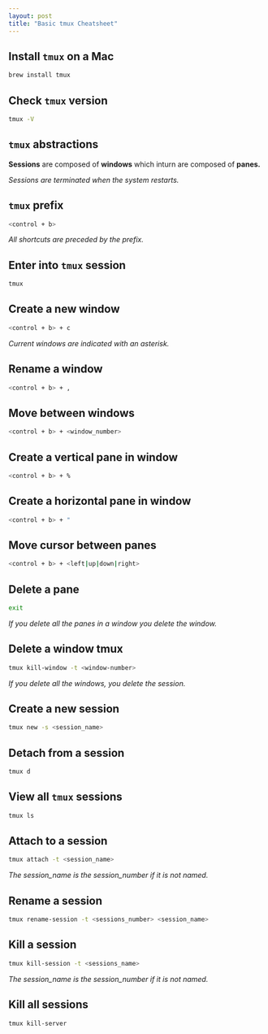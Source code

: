 ```yaml
---
layout: post
title: "Basic tmux Cheatsheet"
---
```


## Install `tmux` on a Mac

```bash
brew install tmux
```

## Check `tmux` version

```bash
tmux -V
```

## `tmux` abstractions

**Sessions** are composed of **windows** which inturn are composed of **panes.**

*Sessions are terminated when the system restarts.*

## `tmux` prefix

```bash
<control + b>
```

*All shortcuts are preceded by the prefix.*

## Enter into `tmux` session

```bash
tmux
```

## Create a new window

```bash
<control + b> + c
```

*Current windows are indicated with an asterisk.*

## Rename a window

```bash
<control + b> + ,
```

## Move between windows

```bash
<control + b> + <window_number>
```

## Create a vertical pane in window

```bash
<control + b> + %
```

## Create a horizontal pane in window

```bash
<control + b> + "
```

## Move cursor between panes

```bash
<control + b> + <left|up|down|right>
```

## Delete a pane

```bash
exit
```
*If you delete all the panes in a window you delete the window.*

## Delete a window tmux

```bash
tmux kill-window -t <window-number>
```
*If you delete all the windows, you delete the session.*

## Create a new session

```bash
tmux new -s <session_name>
```

## Detach from a session

```bash
tmux d
```

## View all `tmux` sessions

```bash
tmux ls
```

## Attach to a session

```bash
tmux attach -t <session_name>
```
*The session_name is the session_number if it is not named.*

## Rename a session

```bash
tmux rename-session -t <sessions_number> <session_name>
```

## Kill a session

```bash
tmux kill-session -t <sessions_name>
```
*The session_name is the session_number if it is not named.*
## Kill all sessions

```bash
tmux kill-server
```